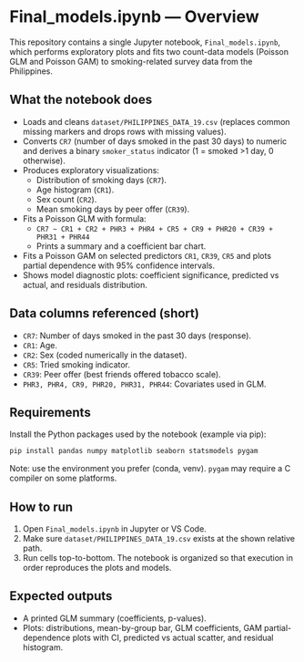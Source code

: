 # Final_models.ipynb — Overview

This repository contains a single Jupyter notebook, `Final_models.ipynb`, which performs exploratory plots and fits two count-data models (Poisson GLM and Poisson GAM) to smoking-related survey data from the Philippines.

## What the notebook does

- Loads and cleans `dataset/PHILIPPINES_DATA_19.csv` (replaces common missing markers and drops rows with missing values).
- Converts `CR7` (number of days smoked in the past 30 days) to numeric and derives a binary `smoker_status` indicator (1 = smoked >1 day, 0 otherwise).
- Produces exploratory visualizations:
  - Distribution of smoking days (`CR7`).
  - Age histogram (`CR1`).
  - Sex count (`CR2`).
  - Mean smoking days by peer offer (`CR39`).
- Fits a Poisson GLM with formula:
  - `CR7 ~ CR1 + CR2 + PHR3 + PHR4 + CR5 + CR9 + PHR20 + CR39 + PHR31 + PHR44`
  - Prints a summary and a coefficient bar chart.
- Fits a Poisson GAM on selected predictors `CR1`, `CR39`, `CR5` and plots partial dependence with 95% confidence intervals.
- Shows model diagnostic plots: coefficient significance, predicted vs actual, and residuals distribution.

## Data columns referenced (short)
- `CR7`: Number of days smoked in the past 30 days (response).
- `CR1`: Age.
- `CR2`: Sex (coded numerically in the dataset).
- `CR5`: Tried smoking indicator.
- `CR39`: Peer offer (best friends offered tobacco scale).
- `PHR3, PHR4, CR9, PHR20, PHR31, PHR44`: Covariates used in GLM.

## Requirements
Install the Python packages used by the notebook (example via pip):

```powershell
pip install pandas numpy matplotlib seaborn statsmodels pygam
```

Note: use the environment you prefer (conda, venv). `pygam` may require a C compiler on some platforms.

## How to run
1. Open `Final_models.ipynb` in Jupyter or VS Code.
2. Make sure `dataset/PHILIPPINES_DATA_19.csv` exists at the shown relative path.
3. Run cells top-to-bottom. The notebook is organized so that execution in order reproduces the plots and models.

## Expected outputs
- A printed GLM summary (coefficients, p-values).
- Plots: distributions, mean-by-group bar, GLM coefficients, GAM partial-dependence plots with CI, predicted vs actual scatter, and residual histogram.
